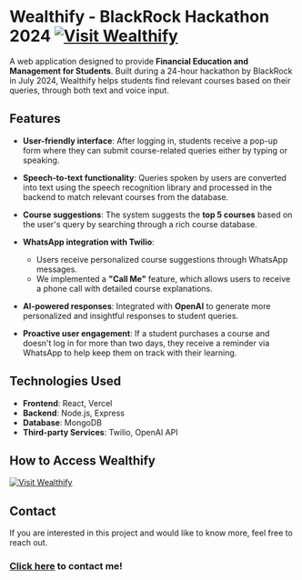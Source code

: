 # Wealthify - BlackRock Hackathon 2024  [![Visit Wealthify](https://img.shields.io/badge/Visit%20Wealthify-Vercel-blue)](https://wealthify01.vercel.app/)
A web application designed to provide **Financial Education and Management for Students**. Built during a 24-hour hackathon by BlackRock in July 2024, Wealthify helps students find relevant courses based on their queries, through both text and voice input.

## Features  
- **User-friendly interface**: After logging in, students receive a pop-up form where they can submit course-related queries either by typing or speaking.
  
- **Speech-to-text functionality**: Queries spoken by users are converted into text using the speech recognition library and processed in the backend to match relevant courses from the database.

- **Course suggestions**: The system suggests the **top 5 courses** based on the user's query by searching through a rich course database.

- **WhatsApp integration with Twilio**: 
    - Users receive personalized course suggestions through WhatsApp messages.
    - We implemented a **"Call Me"** feature, which allows users to receive a phone call with detailed course explanations.

- **AI-powered responses**: Integrated with **OpenAI** to generate more personalized and insightful responses to student queries.

- **Proactive user engagement**: If a student purchases a course and doesn't log in for more than two days, they receive a reminder via WhatsApp to help keep them on track with their learning.

## Technologies Used  
- **Frontend**: React, Vercel
- **Backend**: Node.js, Express
- **Database**: MongoDB
- **Third-party Services**: Twilio, OpenAI API

## How to Access Wealthify  
[![Visit Wealthify](https://img.shields.io/badge/Visit%20Wealthify-Vercel-blue)](https://wealthify01.vercel.app/)

## Contact  
If you are interested in this project and would like to know more, feel free to reach out.

### [Click here](mailto:kedarrothe05@gmail.com?subject=Interest%20in%20Wealthify%20Project) to contact me!
